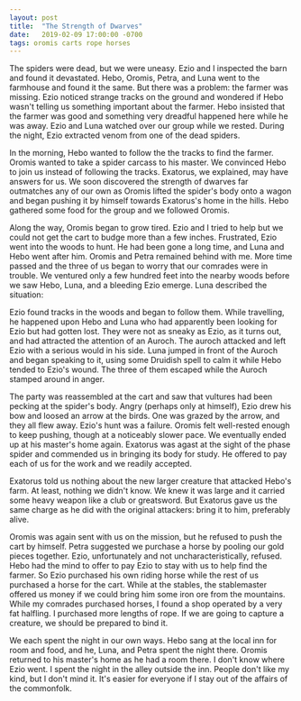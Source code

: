 ```yaml
---
layout: post
title:  "The Strength of Dwarves"
date:   2019-02-09 17:00:00 -0700
tags: oromis carts rope horses
---
```


The spiders were dead, but we were uneasy. Ezio and I inspected the barn and found it devastated. Hebo, Oromis, Petra, and Luna went to the farmhouse and found it the same. But there was a problem: the farmer was missing. Ezio noticed strange tracks on the ground and wondered if Hebo wasn't telling us something important about the farmer. Hebo insisted that the farmer was good and something very dreadful happened here while he was away. Ezio and Luna watched over our group while we rested. During the night, Ezio extracted venom from one of the dead spiders. 

In the morning, Hebo wanted to follow the the tracks to find the farmer. Oromis wanted to take a spider carcass to his master. We convinced Hebo to join us instead of following the tracks. Exatorus, we explained, may have answers for us. We soon discovered the strength of dwarves far outmatches any of our own as Oromis lifted the spider's body onto a wagon and began pushing it by himself towards Exatorus's home in the hills. Hebo gathered some food for the group and we followed Oromis.

Along the way, Oromis began to grow tired. Ezio and I tried to help but we could not get the cart to budge more than a few inches. Frustrated, Ezio went into the woods to hunt. He had been gone a long time, and Luna and Hebo went after him. Oromis and Petra remained behind with me. More time passed and the three of us began to worry that our comrades were in trouble. We ventured only a few hundred feet into the nearby woods before we saw Hebo, Luna, and a bleeding Ezio emerge. Luna described the situation:

Ezio found tracks in the woods and began to follow them. While travelling, he happened upon Hebo and Luna who had apparently been looking for Ezio but had gotten lost. They were not as sneaky as Ezio, as it turns out, and had attracted the attention of an Auroch. The auroch attacked and left Ezio with a serious would in his side. Luna jumped in front of the Auroch and began speaking to it, using some Druidish spell to calm it while Hebo tended to Ezio's wound. The three of them escaped while the Auroch stamped around in anger.

The party was reassembled at the cart and saw that vultures had been pecking at the spider's body. Angry (perhaps only at himself), Ezio drew his bow and loosed an arrow at the birds. One was grazed by the arrow, and they all flew away. Ezio's hunt was a failure. Oromis felt well-rested enough to keep pushing, though at a noticeably slower pace. We eventually ended up at his master's home again. Exatorus was agast at the sight of the phase spider and commended us in bringing its body for study. He offered to pay each of us for the work and we readily accepted.

Exatorus told us nothing about the new larger creature that attacked Hebo's farm. At least, nothing we didn't know. We knew it was large and it carried some heavy weapon like a club or greatsword. But Exatorus gave us the same charge as he did with the original attackers: bring it to him, preferably alive.

Oromis was again sent with us on the mission, but he refused to push the cart by himself. Petra suggested we purchase a horse by pooling our gold pieces together. Ezio, unfortunately and not uncharacteristically, refused. Hebo had the mind to offer to pay Ezio to stay with us to help find the farmer. So Ezio purchased his own riding horse while the rest of us purchased a horse for the cart. While at the stables, the stablemaster offered us money if we could bring him some iron ore from the mountains. While my comrades purchased horses, I found a shop operated by a very fat halfling. I purchased more lengths of rope. If we are going to capture a creature, we should be prepared to bind it.

We each spent the night in our own ways. Hebo sang at the local inn for room and food, and he, Luna, and Petra spent the night there. Oromis returned to his master's home as he had a room there. I don't know where Ezio went. I spent the night in the alley outside the inn. People don't like my kind, but I don't mind it. It's easier for everyone if I stay out of the affairs of the commonfolk.
